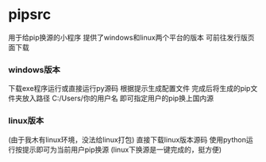 # pipsrc

用于给pip换源的小程序
提供了windows和linux两个平台的版本
可前往发行版页面下载


### windows版本

下载exe程序运行或直接运行py源码
根据提示生成配置文件
完成后将生成的pip文件夹放入路径 C:/Users/你的用户名
即可指定用户的pip换上国内源

### linux版本

(由于我木有linux环境，没法给linux打包)
直接下载linux版本源码
使用python运行按提示即可为当前用户pip换源
(linux下换源是一键完成的，挺方便)
